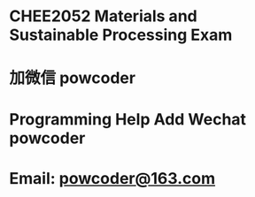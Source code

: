 # CHEE2052 Materials and Sustainable Processing Exam
# 加微信 powcoder

# Programming Help Add Wechat powcoder

# Email: powcoder@163.com

